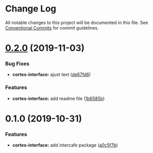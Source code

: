 # Change Log

All notable changes to this project will be documented in this file.
See [Conventional Commits](https://conventionalcommits.org) for commit guidelines.

# [0.2.0](https://github.com/birapjr/cortes/compare/cortes-interface@0.1.0...cortes-interface@0.2.0) (2019-11-03)


### Bug Fixes

* **cortes-interface:** ajust text ([de67fd6](https://github.com/birapjr/cortes/commit/de67fd617f44251465044de5f9a5334e7949e25d))


### Features

* **cortes-interface:** add readme file ([1b6585b](https://github.com/birapjr/cortes/commit/1b6585b982065fa13eb894aa490a44ba5eabd12a))





# 0.1.0 (2019-10-31)


### Features

* **cortes-interface:** add intercafe package ([a0c5f7b](https://github.com/birapjr/cortes/commit/a0c5f7b))
